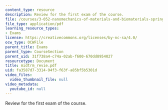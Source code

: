 ```yaml
---
content_type: resource
description: Review for the first exam of the course.
file: /courses/3-052-nanomechanics-of-materials-and-biomaterials-spring-2007/fa3587d7331494f3f63fa85bf5b5301d_midtrm_revie.pdf
file_type: application/pdf
learning_resource_types:
- Exams
license: https://creativecommons.org/licenses/by-nc-sa/4.0/
ocw_type: OCWFile
parent_title: Exams
parent_type: CourseSection
parent_uid: 31f738a4-c74a-02ab-f600-670dd8954027
resourcetype: Document
title: midtrm_revie.pdf
uid: fa3587d7-3314-94f3-f63f-a85bf5b5301d
video_files:
  video_thumbnail_file: null
video_metadata:
  youtube_id: null
---
```

Review for the first exam of the course.